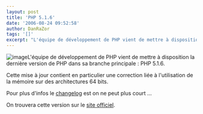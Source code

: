 ```yaml
---
layout: post
title: 'PHP 5.1.6'
date: '2006-08-24 09:52:58'
author: DanRaZor
tags: '[]'
excerpt: "L'équipe de développement de PHP vient de mettre à disposition la dernière version   de PHP dans sa branche principale : PHP 5.1.6.  \n  \nCette mise à jour contient en particulier une correction liée à l'utilisation de la mémoire sur des architectures 64 bits.  \n  \nPour plus d'infos le [changelog](http://www.php.net/ChangeLog-5.php)      …"
---
```


![image]({http://static.php.net/www.php.net/images/php.gif})L'équipe de développement de PHP vient de mettre à disposition la dernière version   de PHP dans sa branche principale : PHP 5.1.6.

Cette mise à jour contient en particulier une correction liée à l'utilisation de la mémoire sur des architectures 64 bits.

Pour plus d'infos le [changelog](http://www.php.net/ChangeLog-5.php) est on ne peut plus court ...

On trouvera cette version sur le [site officiel](http://www.php.net/downloads.php#v5).
